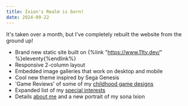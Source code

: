 ```yaml
---
title: Ixion's Realm is born!
date: 2024-09-22
---
```


It's taken over a month, but I've completely rebuilt the website from the ground up!

- Brand new static site built on {%link "https://www.11ty.dev/" %}eleventy{%endlink%}
- Responsive 2-column layout
- Embedded image galleries that work on desktop and mobile
- Cool new theme inspired by Sega Genesis
- 'Game Reviews' of some of my [childhood game designs](/art/)
- Expanded list of my [special interests](/interests/)
- Details [about me](/about/) and a new portrait of my sona Ixion
